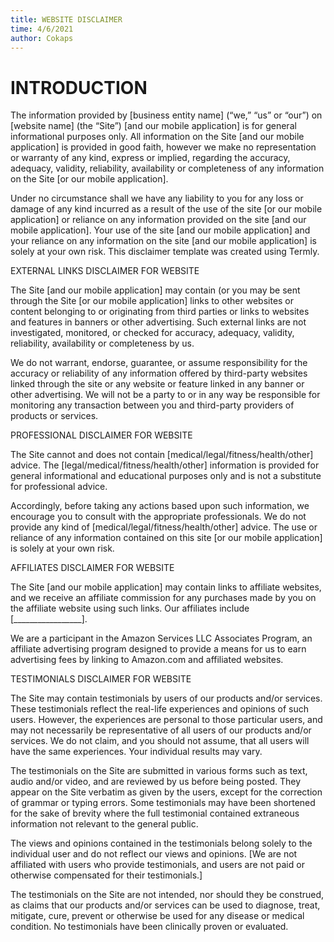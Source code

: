 ```yaml
---
title: WEBSITE DISCLAIMER
time: 4/6/2021
author: Cokaps
---
```


# INTRODUCTION

The information provided by [business entity name] (“we,” “us” or “our”) on [website name] (the “Site”) [and our mobile application] is for general informational purposes only. All information on the Site [and our mobile application] is provided in good faith, however we make no representation or warranty of any kind, express or implied, regarding the accuracy, adequacy, validity, reliability, availability or completeness of any information on the Site [or our mobile application].

Under no circumstance shall we have any liability to you for any loss or damage of any kind incurred as a result of the use of the site [or our mobile application] or reliance on any information provided on the site [and our mobile application]. Your use of the site [and our mobile application] and your reliance on any information on the site [and our mobile application] is solely at your own risk. This disclaimer template was created using Termly.

EXTERNAL LINKS DISCLAIMER FOR WEBSITE

The Site [and our mobile application] may contain (or you may be sent through the Site [or our mobile application] links to other websites or content belonging to or originating from third parties or links to websites and features in banners or other advertising. Such external links are not investigated, monitored, or checked for accuracy, adequacy, validity, reliability, availability or completeness by us.

We do not warrant, endorse, guarantee, or assume responsibility for the accuracy or reliability of any information offered by third-party websites linked through the site or any website or feature linked in any banner or other advertising. We will not be a party to or in any way be responsible for monitoring any transaction between you and third-party providers of products or services.

PROFESSIONAL DISCLAIMER FOR WEBSITE

The Site cannot and does not contain [medical/legal/fitness/health/other] advice. The [legal/medical/fitness/health/other] information is provided for general informational and educational purposes only and is not a substitute for professional advice.

Accordingly, before taking any actions based upon such information, we encourage you to consult with the appropriate professionals. We do not provide any kind of [medical/legal/fitness/health/other] advice. The use or reliance of any information contained on this site [or our mobile application] is solely at your own risk.

AFFILIATES DISCLAIMER FOR WEBSITE

The Site [and our mobile application] may contain links to affiliate websites, and we receive an affiliate commission for any purchases made by you on the affiliate website using such links. Our affiliates include [_________________].

We are a participant in the Amazon Services LLC Associates Program, an affiliate advertising program designed to provide a means for us to earn advertising fees by linking to Amazon.com and affiliated websites.

TESTIMONIALS DISCLAIMER FOR WEBSITE

The Site may contain testimonials by users of our products and/or services. These testimonials reflect the real-life experiences and opinions of such users. However, the experiences are personal to those particular users, and may not necessarily be representative of all users of our products and/or services. We do not claim, and you should not assume, that all users will have the same experiences. Your individual results may vary.

The testimonials on the Site are submitted in various forms such as text, audio and/or video, and are reviewed by us before being posted. They appear on the Site verbatim as given by the users, except for the correction of grammar or typing errors. Some testimonials may have been shortened for the sake of brevity where the full testimonial contained extraneous information not relevant to the general public.

The views and opinions contained in the testimonials belong solely to the individual user and do not reflect our views and opinions. [We are not affiliated with users who provide testimonials, and users are not paid or otherwise compensated for their testimonials.]

The testimonials on the Site are not intended, nor should they be construed, as claims that our products and/or services can be used to diagnose, treat, mitigate, cure, prevent or otherwise be used for any disease or medical condition. No testimonials have been clinically proven or evaluated.
